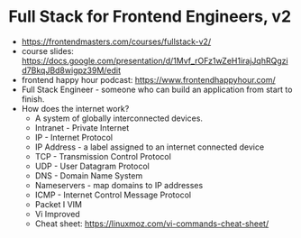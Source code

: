 # Full Stack for Frontend Engineers, v2

* <https://frontendmasters.com/courses/fullstack-v2/>
* course slides: <https://docs.google.com/presentation/d/1Mvf_rOFz1wZeH1irajJqhRQgzid7BkqJBd8wigpz39M/edit>
* frontend happy hour podcast: <https://www.frontendhappyhour.com/>
* Full Stack Engineer - someone who can build an application from start to finish.
* How does the internet work?
    * A system of globally interconnected devices.
    * Intranet - Private Internet
    * IP - Internet Protocol
    * IP Address - a label assigned to an internet connected device
    * TCP - Transmission Control Protocol
    * UDP - User Datagram Protocol
    * DNS - Domain Name System
    * Nameservers - map domains to IP addresses
    * ICMP - Internet Control Message Protocol
    * Packet
I VIM
    * Vi Improved
    * Cheat sheet: <https://linuxmoz.com/vi-commands-cheat-sheet/>